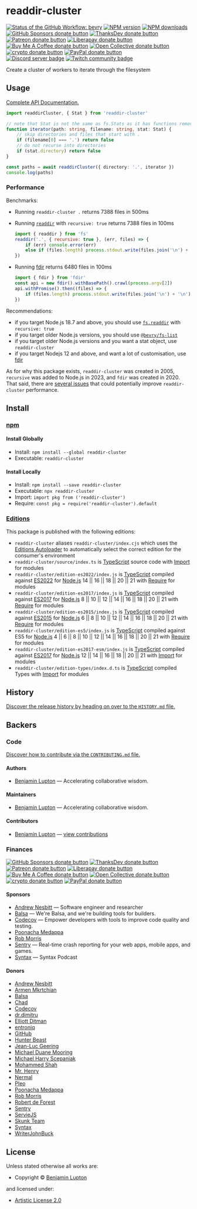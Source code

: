 <!-- TITLE/ -->

# readdir-cluster

<!-- /TITLE -->

<!-- BADGES/ -->

<span class="badge-githubworkflow"><a href="https://github.com/bevry/readdir-cluster/actions?query=workflow%3Abevry" title="View the status of this project's GitHub Workflow: bevry"><img src="https://github.com/bevry/readdir-cluster/workflows/bevry/badge.svg" alt="Status of the GitHub Workflow: bevry" /></a></span>
<span class="badge-npmversion"><a href="https://npmjs.org/package/readdir-cluster" title="View this project on NPM"><img src="https://img.shields.io/npm/v/readdir-cluster.svg" alt="NPM version" /></a></span>
<span class="badge-npmdownloads"><a href="https://npmjs.org/package/readdir-cluster" title="View this project on NPM"><img src="https://img.shields.io/npm/dm/readdir-cluster.svg" alt="NPM downloads" /></a></span>
<br class="badge-separator" />
<span class="badge-githubsponsors"><a href="https://github.com/sponsors/balupton" title="Donate to this project using GitHub Sponsors"><img src="https://img.shields.io/badge/github-donate-yellow.svg" alt="GitHub Sponsors donate button" /></a></span>
<span class="badge-thanksdev"><a href="https://thanks.dev/u/gh/bevry" title="Donate to this project using ThanksDev"><img src="https://img.shields.io/badge/thanksdev-donate-yellow.svg" alt="ThanksDev donate button" /></a></span>
<span class="badge-patreon"><a href="https://patreon.com/bevry" title="Donate to this project using Patreon"><img src="https://img.shields.io/badge/patreon-donate-yellow.svg" alt="Patreon donate button" /></a></span>
<span class="badge-liberapay"><a href="https://liberapay.com/bevry" title="Donate to this project using Liberapay"><img src="https://img.shields.io/badge/liberapay-donate-yellow.svg" alt="Liberapay donate button" /></a></span>
<span class="badge-buymeacoffee"><a href="https://buymeacoffee.com/balupton" title="Donate to this project using Buy Me A Coffee"><img src="https://img.shields.io/badge/buy%20me%20a%20coffee-donate-yellow.svg" alt="Buy Me A Coffee donate button" /></a></span>
<span class="badge-opencollective"><a href="https://opencollective.com/bevry" title="Donate to this project using Open Collective"><img src="https://img.shields.io/badge/open%20collective-donate-yellow.svg" alt="Open Collective donate button" /></a></span>
<span class="badge-crypto"><a href="https://bevry.me/crypto" title="Donate to this project using Cryptocurrency"><img src="https://img.shields.io/badge/crypto-donate-yellow.svg" alt="crypto donate button" /></a></span>
<span class="badge-paypal"><a href="https://bevry.me/paypal" title="Donate to this project using Paypal"><img src="https://img.shields.io/badge/paypal-donate-yellow.svg" alt="PayPal donate button" /></a></span>
<br class="badge-separator" />
<span class="badge-discord"><a href="https://discord.gg/nQuXddV7VP" title="Join this project's community on Discord"><img src="https://img.shields.io/discord/1147436445783560193?logo=discord&amp;label=discord" alt="Discord server badge" /></a></span>
<span class="badge-twitch"><a href="https://www.twitch.tv/balupton" title="Join this project's community on Twitch"><img src="https://img.shields.io/twitch/status/balupton?logo=twitch" alt="Twitch community badge" /></a></span>

<!-- /BADGES -->

<!-- DESCRIPTION/ -->

Create a cluster of workers to iterate through the filesystem

<!-- /DESCRIPTION -->

## Usage

[Complete API Documentation.](http://master.readdir-cluster.bevry.surge.sh/docs/)

```typescript
import readdirCluster, { Stat } from 'readdir-cluster'

// note that Stat is not the same as fs.Stats as it has functions removed, as it needed to be serialisable
function iterator(path: string, filename: string, stat: Stat) {
    // skip directories and files that start with .
    if (filename[0] === '.') return false
    // do not recurse into directories
    if (stat.directory) return false
}

const paths = await readdirCluster({ directory: '.', iterator })
console.log(paths)
```

### Performance

Benchmarks:

-   Running `readdir-cluster .` returns 7388 files in 500ms
-   Running [`readdir`](https://nodejs.org/api/fs.html#fsreaddirpath-options-callback) with `recursive: true` returns 7388 files in 100ms

    ```javascript
    import { readdir } from 'fs'
    readdir('.', { recursive: true }, (err, files) => {
        if (err) console.error(err)
        else if (files.length) process.stdout.write(files.join('\n') + '\n')
    })
    ```

-   Running [fdir](https://github.com/thecodrr/fdir) returns 6480 files in 100ms

    ```javascript
    import { fdir } from 'fdir'
    const api = new fdir().withBasePath().crawl(process.argv[2])
    api.withPromise().then((files) => {
        if (files.length) process.stdout.write(files.join('\n') + '\n')
    })
    ```

Recommendations:

-   if you target Node.js 18.7 and above, you should use [`fs.readdir`](https://nodejs.org/api/fs.html#fsreaddirpath-options-callback) with `recursive: true`
-   if you target older Node.js versions, you should use [`@bevry/fs-list`](https://github.com/bevry/fs-list)
-   if you target older Node.js versions and you want a stat object, use `readdir-cluster`
-   if you target Nodejs 12 and above, and want a lot of customisation, use [fdir](https://github.com/thecodrr/fdir)

As for why this package exists, `readdir-cluster` was created in 2005, `recursive` was added to Node.js in 2023, and `fdir` was created in 2020. That said, there are [several issues](https://github.com/bevry/readdir-cluster/issues) that could potentially improve `readdir-cluster` performance.

<!-- INSTALL/ -->

## Install

### [npm](https://npmjs.com 'npm is a package manager for javascript')

#### Install Globally

-   Install: `npm install --global readdir-cluster`
-   Executable: `readdir-cluster`

#### Install Locally

-   Install: `npm install --save readdir-cluster`
-   Executable: `npx readdir-cluster`
-   Import: `import pkg from ('readdir-cluster')`
-   Require: `const pkg = require('readdir-cluster').default`

### [Editions](https://editions.bevry.me 'Editions are the best way to produce and consume packages you care about.')

This package is published with the following editions:

-   `readdir-cluster` aliases `readdir-cluster/index.cjs` which uses the [Editions Autoloader](https://github.com/bevry/editions 'You can use the Editions Autoloader to autoload the appropriate edition for your consumers environment') to automatically select the correct edition for the consumer's environment
-   `readdir-cluster/source/index.ts` is [TypeScript](https://www.typescriptlang.org/ 'TypeScript is a typed superset of JavaScript that compiles to plain JavaScript.') source code with [Import](https://babeljs.io/docs/learn-es2015/#modules 'ECMAScript Modules') for modules
-   `readdir-cluster/edition-es2022/index.js` is [TypeScript](https://www.typescriptlang.org/ 'TypeScript is a typed superset of JavaScript that compiles to plain JavaScript.') compiled against [ES2022](https://en.wikipedia.org/wiki/ES2022 'ECMAScript 2022') for [Node.js](https://nodejs.org "Node.js is a JavaScript runtime built on Chrome's V8 JavaScript engine") 14 || 16 || 18 || 20 || 21 with [Require](https://nodejs.org/dist/latest-v5.x/docs/api/modules.html 'Node/CJS Modules') for modules
-   `readdir-cluster/edition-es2017/index.js` is [TypeScript](https://www.typescriptlang.org/ 'TypeScript is a typed superset of JavaScript that compiles to plain JavaScript.') compiled against [ES2017](https://en.wikipedia.org/wiki/ES2017 'ECMAScript 2017') for [Node.js](https://nodejs.org "Node.js is a JavaScript runtime built on Chrome's V8 JavaScript engine") 8 || 10 || 12 || 14 || 16 || 18 || 20 || 21 with [Require](https://nodejs.org/dist/latest-v5.x/docs/api/modules.html 'Node/CJS Modules') for modules
-   `readdir-cluster/edition-es2015/index.js` is [TypeScript](https://www.typescriptlang.org/ 'TypeScript is a typed superset of JavaScript that compiles to plain JavaScript.') compiled against [ES2015](https://babeljs.io/docs/en/learn#ecmascript-2015-features 'ECMAScript 2015') for [Node.js](https://nodejs.org "Node.js is a JavaScript runtime built on Chrome's V8 JavaScript engine") 6 || 8 || 10 || 12 || 14 || 16 || 18 || 20 || 21 with [Require](https://nodejs.org/dist/latest-v5.x/docs/api/modules.html 'Node/CJS Modules') for modules
-   `readdir-cluster/edition-es5/index.js` is [TypeScript](https://www.typescriptlang.org/ 'TypeScript is a typed superset of JavaScript that compiles to plain JavaScript.') compiled against ES5 for [Node.js](https://nodejs.org "Node.js is a JavaScript runtime built on Chrome's V8 JavaScript engine") 4 || 6 || 8 || 10 || 12 || 14 || 16 || 18 || 20 || 21 with [Require](https://nodejs.org/dist/latest-v5.x/docs/api/modules.html 'Node/CJS Modules') for modules
-   `readdir-cluster/edition-es2017-esm/index.js` is [TypeScript](https://www.typescriptlang.org/ 'TypeScript is a typed superset of JavaScript that compiles to plain JavaScript.') compiled against [ES2017](https://en.wikipedia.org/wiki/ES2017 'ECMAScript 2017') for [Node.js](https://nodejs.org "Node.js is a JavaScript runtime built on Chrome's V8 JavaScript engine") 12 || 14 || 16 || 18 || 20 || 21 with [Import](https://babeljs.io/docs/learn-es2015/#modules 'ECMAScript Modules') for modules
-   `readdir-cluster/edition-types/index.d.ts` is [TypeScript](https://www.typescriptlang.org/ 'TypeScript is a typed superset of JavaScript that compiles to plain JavaScript.') compiled Types with [Import](https://babeljs.io/docs/learn-es2015/#modules 'ECMAScript Modules') for modules

<!-- /INSTALL -->

<!-- HISTORY/ -->

## History

[Discover the release history by heading on over to the `HISTORY.md` file.](https://github.com/bevry/readdir-cluster/blob/HEAD/HISTORY.md#files)

<!-- /HISTORY -->

<!-- BACKERS/ -->

## Backers

### Code

[Discover how to contribute via the `CONTRIBUTING.md` file.](https://github.com/bevry/readdir-cluster/blob/HEAD/CONTRIBUTING.md#files)

#### Authors

-   [Benjamin Lupton](https://balupton.com) — Accelerating collaborative wisdom.

#### Maintainers

-   [Benjamin Lupton](https://balupton.com) — Accelerating collaborative wisdom.

#### Contributors

-   [Benjamin Lupton](https://github.com/balupton) — [view contributions](https://github.com/bevry/readdir-cluster/commits?author=balupton 'View the GitHub contributions of Benjamin Lupton on repository bevry/readdir-cluster')

### Finances

<span class="badge-githubsponsors"><a href="https://github.com/sponsors/balupton" title="Donate to this project using GitHub Sponsors"><img src="https://img.shields.io/badge/github-donate-yellow.svg" alt="GitHub Sponsors donate button" /></a></span>
<span class="badge-thanksdev"><a href="https://thanks.dev/u/gh/bevry" title="Donate to this project using ThanksDev"><img src="https://img.shields.io/badge/thanksdev-donate-yellow.svg" alt="ThanksDev donate button" /></a></span>
<span class="badge-patreon"><a href="https://patreon.com/bevry" title="Donate to this project using Patreon"><img src="https://img.shields.io/badge/patreon-donate-yellow.svg" alt="Patreon donate button" /></a></span>
<span class="badge-liberapay"><a href="https://liberapay.com/bevry" title="Donate to this project using Liberapay"><img src="https://img.shields.io/badge/liberapay-donate-yellow.svg" alt="Liberapay donate button" /></a></span>
<span class="badge-buymeacoffee"><a href="https://buymeacoffee.com/balupton" title="Donate to this project using Buy Me A Coffee"><img src="https://img.shields.io/badge/buy%20me%20a%20coffee-donate-yellow.svg" alt="Buy Me A Coffee donate button" /></a></span>
<span class="badge-opencollective"><a href="https://opencollective.com/bevry" title="Donate to this project using Open Collective"><img src="https://img.shields.io/badge/open%20collective-donate-yellow.svg" alt="Open Collective donate button" /></a></span>
<span class="badge-crypto"><a href="https://bevry.me/crypto" title="Donate to this project using Cryptocurrency"><img src="https://img.shields.io/badge/crypto-donate-yellow.svg" alt="crypto donate button" /></a></span>
<span class="badge-paypal"><a href="https://bevry.me/paypal" title="Donate to this project using Paypal"><img src="https://img.shields.io/badge/paypal-donate-yellow.svg" alt="PayPal donate button" /></a></span>

#### Sponsors

-   [Andrew Nesbitt](https://nesbitt.io) — Software engineer and researcher
-   [Balsa](https://balsa.com) — We're Balsa, and we're building tools for builders.
-   [Codecov](https://codecov.io) — Empower developers with tools to improve code quality and testing.
-   [Poonacha Medappa](https://poonachamedappa.com)
-   [Rob Morris](https://github.com/Rob-Morris)
-   [Sentry](https://sentry.io) — Real-time crash reporting for your web apps, mobile apps, and games.
-   [Syntax](https://syntax.fm) — Syntax Podcast

#### Donors

-   [Andrew Nesbitt](https://nesbitt.io)
-   [Armen Mkrtchian](https://mogoni.dev)
-   [Balsa](https://balsa.com)
-   [Chad](https://opencollective.com/chad8)
-   [Codecov](https://codecov.io)
-   [dr.dimitru](https://veliovgroup.com)
-   [Elliott Ditman](https://elliottditman.com)
-   [entroniq](https://gitlab.com/entroniq)
-   [GitHub](https://github.com/about)
-   [Hunter Beast](https://cryptoquick.com)
-   [Jean-Luc Geering](https://github.com/jlgeering)
-   [Michael Duane Mooring](https://mdm.cc)
-   [Michael Harry Scepaniak](https://michaelscepaniak.com)
-   [Mohammed Shah](https://github.com/smashah)
-   [Mr. Henry](https://mrhenry.be)
-   [Nermal](https://arjunaditya.vercel.app)
-   [Pleo](https://pleo.io)
-   [Poonacha Medappa](https://poonachamedappa.com)
-   [Rob Morris](https://github.com/Rob-Morris)
-   [Robert de Forest](https://github.com/rdeforest)
-   [Sentry](https://sentry.io)
-   [ServieJS](https://github.com/serviejs)
-   [Skunk Team](https://skunk.team)
-   [Syntax](https://syntax.fm)
-   [WriterJohnBuck](https://github.com/WriterJohnBuck)

<!-- /BACKERS -->

<!-- LICENSE/ -->

## License

Unless stated otherwise all works are:

-   Copyright &copy; [Benjamin Lupton](https://balupton.com)

and licensed under:

-   [Artistic License 2.0](http://spdx.org/licenses/Artistic-2.0.html)

<!-- /LICENSE -->
